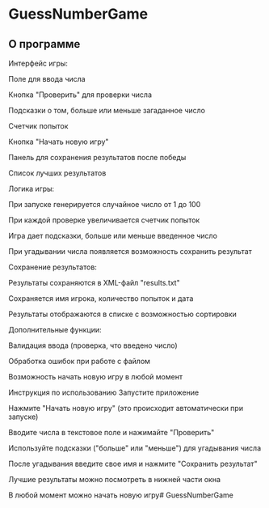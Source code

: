 # GuessNumberGame

## О программе
Интерфейс игры:

Поле для ввода числа

Кнопка "Проверить" для проверки числа

Подсказки о том, больше или меньше загаданное число

Счетчик попыток

Кнопка "Начать новую игру"

Панель для сохранения результатов после победы

Список лучших результатов

Логика игры:

При запуске генерируется случайное число от 1 до 100

При каждой проверке увеличивается счетчик попыток

Игра дает подсказки, больше или меньше введенное число

При угадывании числа появляется возможность сохранить результат

Сохранение результатов:

Результаты сохраняются в XML-файл "results.txt"

Сохраняется имя игрока, количество попыток и дата

Результаты отображаются в списке с возможностью сортировки

Дополнительные функции:

Валидация ввода (проверка, что введено число)

Обработка ошибок при работе с файлом

Возможность начать новую игру в любой момент

Инструкция по использованию
Запустите приложение

Нажмите "Начать новую игру" (это происходит автоматически при запуске)

Вводите числа в текстовое поле и нажимайте "Проверить"

Используйте подсказки ("больше" или "меньше") для угадывания числа

После угадывания введите свое имя и нажмите "Сохранить результат"

Лучшие результаты можно посмотреть в нижней части окна

В любой момент можно начать новую игру# GuessNumberGame
